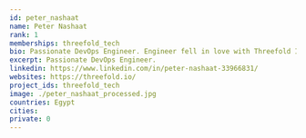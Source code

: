 ```yaml
---
id: peter_nashaat
name: Peter Nashaat
rank: 1
memberships: threefold_tech
bio: Passionate DevOps Engineer. Engineer fell in love with Threefold I believe that Threefold will change how to world works, and i want to be part of that, we are building the future.
excerpt: Passionate DevOps Engineer.
linkedin: https://www.linkedin.com/in/peter-nashaat-33966831/
websites: https://threefold.io/
project_ids: threefold_tech
image: ./peter_nashaat_processed.jpg
countries: Egypt
cities:
private: 0
---
```

